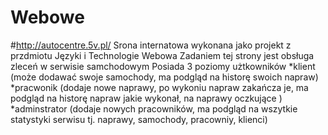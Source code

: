 # Webowe
#http://autocentre.5v.pl/
Srona internatowa wykonana jako projekt z przdmiotu Języki i Technologie Webowa
Zadaniem tej strony jest obsługa zleceń w serwisie samchodowym
Posiada 3 poziomy użtkowników
*klient (może dodawać swoje samochody, ma podgląd na  historę swoich napraw)
*pracwonik (dodaje nowe naprawy, po wykoniu napraw zakańcza je, ma podgląd na historę napraw jakie wykonał, na naprawy oczkujące )
*adminstrator (dodaje nowych pracowników, ma podgląd na wszytkie statystyki serwisu tj. naprawy, samochody, pracowniy, klienci)

